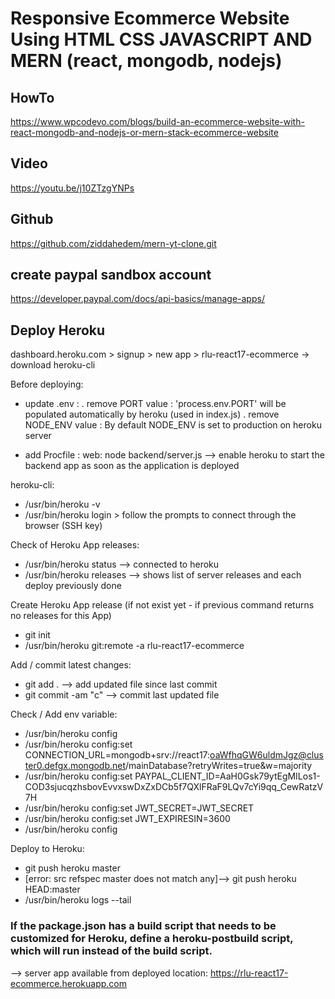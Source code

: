 # Responsive Ecommerce Website Using HTML CSS JAVASCRIPT AND MERN (react, mongodb, nodejs)

## HowTo
https://www.wpcodevo.com/blogs/build-an-ecommerce-website-with-react-mongodb-and-nodejs-or-mern-stack-ecommerce-website
## Video
https://youtu.be/j10ZTzgYNPs
## Github
https://github.com/ziddahedem/mern-yt-clone.git

## create paypal sandbox account
https://developer.paypal.com/docs/api-basics/manage-apps/

## Deploy Heroku
dashboard.heroku.com > signup > new app > rlu-react17-ecommerce
-> download heroku-cli

Before deploying:
- update .env : 
 . remove PORT value : 'process.env.PORT' will be populated automatically by heroku (used in index.js)
 . remove NODE_ENV value : By default NODE_ENV is set to production on heroku server

- add Procfile : 
  web: node backend/server.js
  --> enable heroku to start the backend app as soon as the application is deployed

heroku-cli:
- /usr/bin/heroku -v
- /usr/bin/heroku login > follow the prompts to connect through the browser (SSH key)

Check of Heroku App releases:
- /usr/bin/heroku status --> connected to heroku
- /usr/bin/heroku releases --> shows list of server releases and each deploy previously done

Create Heroku App release (if not exist yet - if previous command returns no releases for this App)
- git init
- /usr/bin/heroku git:remote -a rlu-react17-ecommerce

Add / commit latest changes:
- git add .   --> add updated file since last commit
- git commit -am "c"   --> commit last updated file

Check / Add env variable:
- /usr/bin/heroku config  
- /usr/bin/heroku config:set CONNECTION_URL=mongodb+srv://react17:oaWfhqGW6uldmJgz@cluster0.defgx.mongodb.net/mainDatabase?retryWrites=true&w=majority
- /usr/bin/heroku config:set PAYPAL_CLIENT_ID=AaH0Gsk79ytEgMILos1-COD3sjucqzhsbovEvvxswDxZxDCb5f7QXlFRaF9LQv7cYi9qq_CewRatzV7H
- /usr/bin/heroku config:set JWT_SECRET=JWT_SECRET
- /usr/bin/heroku config:set JWT_EXPIRESIN=3600
- /usr/bin/heroku config  

Deploy to Heroku:
- git push heroku master
- [error: src refspec master does not match any]--> git push heroku HEAD:master
- /usr/bin/heroku logs --tail  

### If the package.json has a build script that needs to be customized for Heroku, define a heroku-postbuild script, which will run instead of the build script.

--> server app available from deployed location: https://rlu-react17-ecommerce.herokuapp.com
